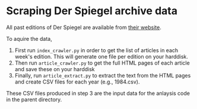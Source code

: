 # Scraping Der Spiegel archive data

All past editions of Der Spiegel are available from [their website](https://www.spiegel.de/spiegel/print/index-2021.html).

To aquire the data, 
1. First run `index_crawler.py` in order to get the list of articles in each week's edition. This will generate one file per edition on your harddisk. 
2. Then run `article_crawler.py` to get the full HTML pages of each article and save these on your harddisk
3. Finally, run `article_extract.py` to extract the text from the HTML pages and create CSV files for each year (e.g., 1984.csv). 

These CSV files produced in step 3 are the input data for the anlaysis code in the parent directory. 
